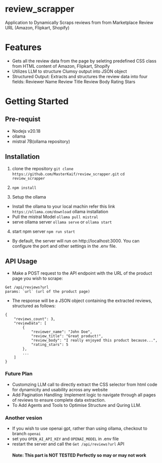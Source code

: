 # review_scrapper
Application to Dynamically Scraps reviews from from Marketplace Review URL (Amazon, Flipkart, Shopify)

# Features
- Gets all the review data from the page by seleting predefined CSS class from HTML content of Amazon, Flipkart, Shopify
- Utilizes LLM to structure Clumsy output into JSON object
- Structured Output: Extracts and structures the review data into four fields:
Reviewer Name
Review Title
Review Body
Rating Stars

# Getting Started

## Pre-requist
- Nodejs v20.18
- ollama
- mistral 7B(ollama repository)

## Installation
1. clone the repository
`git clone https://github.com/MasterKaif/review_scrapper.git`
`cd review_scrapper`

2. `npm install`

3. Setup the ollama
- Install the ollama to your local machin refer this link `https://ollama.com/download` ollama installation
- Pull the mistral Model `ollama pull mistral`
- serve ollama server `ollama serve` or `ollama start`

4. start npm server `npm run start`
- By default, the server will run on http://localhost:3000. You can configure the port and other settings in the .env file.


## API Usage
- Make a POST request to the API endpoint with the URL of the product page you wish to scrape:
```
Get /api/reviews?url
params: `url` (url of the product page)
``` 
- The response will be a JSON object containing the extracted reviews, structured as follows:
```
{
    "reviews_count": 3,
    "reviewData": [
        {
            "reviewer_name": "John Doe",
            "review_title": "Great product!",
            "review_body": "I really enjoyed this product because...",
            "rating_stars": 5
        },
        ...
    ]
}
```

### Future Plan
- Customzing LLM call to directly extract the CSS selector from html code for dynamicity
and usability across any website
- Add Pagination Handling: 
Implement logic to navigate through all pages of reviews to ensure complete data extraction.
- To Add Agents and Tools to Optimise Structure and Quring LLM.

### Another vesion
- If you wish to use openai gpt, rather than using ollama, checkout to branch `openai`
- set you `OPEN_AI_API_KEY` and `OPENAI_MODEL` in .env file
- restart the server and call the `Get /api/reviews?url` API
    #### Note: This part is NOT TESTED Perfectly so may or may not work



